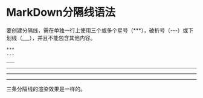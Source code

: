 # MarkDown分隔线语法
要创建分隔线，需在单独一行上使用三个或多个星号（***），破折号（---）或下划线（___），并且不能包含其他内容。  

    ***
    ---
    ___

***
---
___

三条分隔线的渲染效果是一样的。

